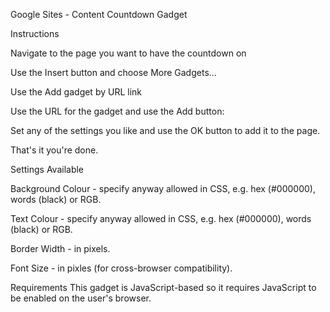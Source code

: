Google Sites - Content Countdown Gadget

Instructions

Navigate to the page you want to have the countdown on

Use the Insert button and choose More Gadgets...

Use the Add gadget by URL link

Use the URL for the gadget and use the Add button:


Set any of the settings you like and use the OK button to add it to the page.

That's it you're done.

Settings Available

Background Colour - specify anyway allowed in CSS, e.g. hex (#000000), words (black) or RGB.

Text Colour - specify anyway allowed in CSS, e.g. hex (#000000), words (black) or RGB.

Border Width - in pixels.

Font Size - in pixles (for cross-browser compatibility).

Requirements
This gadget is JavaScript-based so it requires JavaScript to be enabled on the user's browser.
